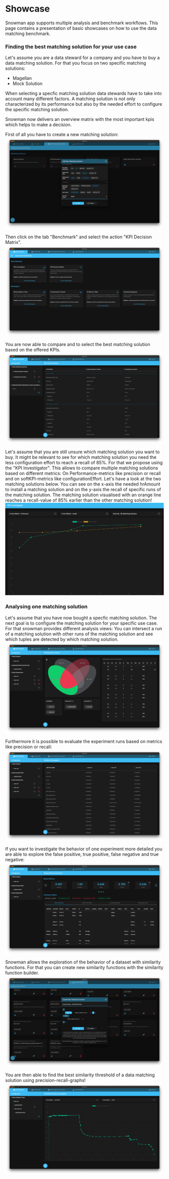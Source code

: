 # Showcase

Snowman app supports multiple analysis and benchmark workflows. This page contains a presentation of basic showcases on how to use the data matching benchmark.

### Finding the best matching solution for your use case

Let's assume you are a data steward for a company and you have to buy a data matching solution. For that you focus on two specific matching solutions:

* Magellan
* Mock Solution

When selecting a specfic matching solution data stewards have to take into account many different factors. A matching solution is not only characterized by its performance but also by the needed effort to configure the specific matching solution.

Snowman now delivers an overview matrix with the most important kpis which helps to make a decision.

First of all you have to create a new matching solution:
![Screenshot1](../assets/add-matching-solution.png "Add matching solution")

Then click on the tab "Benchmark" and select the action "KPI Decision Matrix".
![Screenshot2](../assets/benchmark-actions.png "Benchmark")

You are now able to compare and to select the best matching solution based on the offered KPIs.
![Screenshot3](../assets/softKPI-matrix.png "DecisionMatrix")

Let's assume that you are still unsure which matching solution you want to buy. It might be relevant to see for which matching solution you need the less configuration effort to reach a recall of 85%. For that we propose using the "KPI Investigator". This allows to compare multiple matching solutions based on different metrics: On Performance-metrics like precision or recall and on softKPI-metrics like configurationEffort.
Let's have a look at the two matching solutions below. You can see on the x-axis the needed hrAmount to install a matching solution and on the y-axis the recall of specific runs of the matching solution. The matching solution visualised with an orange line reaches a recall-value of 85% earlier than the other matching solution!
![Screenshot4](../assets/kpi-investigator.png "kpi-investigator")

### Analysing one matching solution

Let's assume that you have now bought a specfic matching solution. The next goal is to configure the matching solution for your specific use case. For that snowman provides different analysis views:
You can intersect a run of a matching solution with other runs of the matching solution and see which tuples are detected by which matching solution.
![Screenshot5](../assets/benchmark-intersection.png "Benchmarking dashboard")

Furthermore it is possible to evaluate the experiment runs based on metrics like precision or recall:
![Screenshot6](../assets/benchmark-nintersections.png "Benchmarking: n-Intersections")

If you want to investigate the behavior of one experiment more detailed you are able to explore the false positive, true positive, false negative and true negative:
![Screenshot7](../assets/benchmark-binaryMetrics.png "Benchmarking: Binary Metrics")

Snowman allows the exploration of the behavior of a dataset with similarity functions.
For that you can create new similarity functions with the similarity function builder.
![Screenshot8](../assets/similarityfunction-builder.png "Similarity functions builder")

You are then able to find the best similarity threshold of a data matching solution using precision-recall-graphs!
![Screenshot9](../assets/similarityfunction-graph.png "Similarity functions graph")
